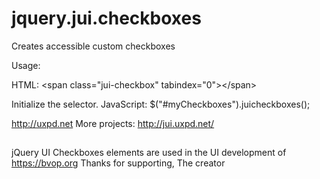 jquery.jui.checkboxes
=====================

Creates accessible custom checkboxes

Usage:

HTML:
&lt;span class="jui-checkbox" tabindex="0"&gt;&lt;/span&gt;

Initialize the selector. JavaScript:
$("#myCheckboxes").juicheckboxes();


http://uxpd.net
More projects: http://jui.uxpd.net/

##
jQuery UI Checkboxes elements are used in the UI development of https://bvop.org
Thanks for supporting,
The creator
